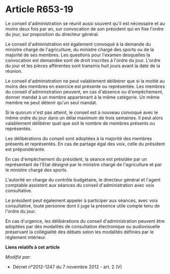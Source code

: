 # Article R653-19

Le conseil d'administration se réunit aussi souvent qu'il est nécessaire et au moins deux fois par an, sur convocation de son
président qui en fixe l'ordre du jour, sur proposition du directeur général. 

Le conseil d'administration est également convoqué à la demande du ministre chargé de l'agriculture, du ministre chargé des
sports ou de la majorité de ses membres. Les questions pour l'examen desquelles la convocation est demandée sont de droit
inscrites à l'ordre du jour. L'ordre du jour et les pièces afférentes sont transmis huit jours avant la date de la réunion. 

Le conseil d'administration ne peut valablement délibérer que si la moitié au moins des membres en exercice est présente ou
représentée. Les membres du conseil d'administration peuvent, en cas d'absence ou d'empêchement, donner mandat à un membre
appartenant à la même catégorie. Un même membre ne peut détenir qu'un seul mandat. 

Si le quorum n'est pas atteint, le conseil est à nouveau convoqué avec le même ordre du jour dans un délai maximum de trois
semaines. Il peut alors valablement délibérer quel que soit le nombre de membres présents ou représentés. 

Les délibérations du conseil sont adoptées à la majorité des membres présents et représentés. En cas de partage égal des
voix, celle du président est prépondérante. 

En cas d'empêchement du président, la séance est présidée par un représentant de l'Etat désigné par le ministre chargé de
l'agriculture et par le ministre chargé des sports. 

L'autorité en charge du contrôle budgétaire, le directeur général et l'agent comptable assistent aux séances du conseil
d'administration avec voix consultative. 

Le président peut également appeler à participer aux séances, avec voix consultative, toute personne dont il juge la présence
utile compte tenu de l'ordre du jour. 

En cas d'urgence, les délibérations du conseil d'administration peuvent être adoptées par des modalités de consultation
électronique ou audiovisuelle préservant la collégialité des débats selon les modalités définies par le règlement intérieur.

**Liens relatifs à cet article**

_Modifié par_:

  - Décret n°2012-1247 du 7 novembre 2012 - art. 2 (V)
